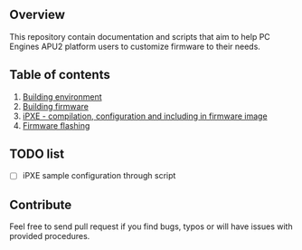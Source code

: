 Overview
--------

This repository contain documentation and scripts that aim to help PC Engines
APU2 platform users to customize firmware to their needs.

Table of contents
-----------------

1. [Building environment](docs/building_env.md)
2. [Building firmware](docs/building_firmware.md)
3. [iPXE - compilation, configuration and including in firmware image](docs/ipxe_compile.md)
4. [Firmware flashing](docs/firmware_flashing.md)


TODO list
---------

- [  ] iPXE sample configuration through script

Contribute
----------

Feel free to send pull request if you find bugs, typos or will have issues with
provided procedures.
